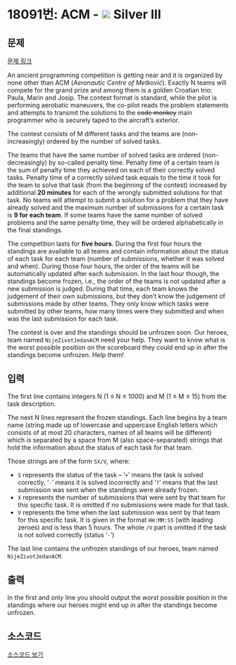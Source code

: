# 18091번: ACM - <img src="https://static.solved.ac/tier_small/8.svg" style="height:20px" /> Silver III

<!-- performance -->

<!-- 문제 제출 후 깃허브에 푸시를 했을 때 제출한 코드의 성능이 입력될 공간입니다.-->

<!-- end -->

## 문제

[문제 링크](https://boj.kr/18091)


<p>An ancient programming competition is getting near and it is organized by none other than ACM (<em>Aeronautic Centre of Metković</em>). Exactly N teams will compete for the grand prize and among them is a golden Croatian trio: Paula, Marin and Josip. The contest format is standard, while the pilot is performing aerobatic maneuvers, the co-pilot reads the problem statements and attempts to transmit the solutions to the <s>code monkey</s> main programmer who is securely taped to the aircraft’s exterior.</p>

<p>The contest consists of M different tasks and the teams are (non-increasingly) ordered by the number of solved tasks.</p>

<p>The teams that have the same number of solved tasks are ordered (non-decreasingly) by so-called penalty time. Penalty time of a certain team is the sum of penalty time they achieved on each of their correctly solved tasks. Penalty time of a correctly solved task equals to the time it took for the team to solve that task (from the beginning of the contest) increased by additional <strong>20 minutes</strong> for each of the wrongly submitted solutions for that task. No teams will attempt to submit a solution for a problem that they have already solved and the maximum number of submissions for a certain task is <strong>9 for each team</strong>. If some teams have the same number of solved problems and the same penalty time, they will be ordered alphabetically in the final standings.</p>

<p>The competition lasts for <strong>five hours</strong>. During the first four hours the standings are available to all teams and contain information about the status of each task for each team (number of submissions, whether it was solved and when). During those four hours, the order of the teams will be automatically updated after each submission. In the last hour though, the standings become frozen, i.e., the order of the teams is not updated after a new submission is judged. During that time, each team knows the judgement of their own submissions, but they don’t know the judgement of submissions made by other teams. They only know which tasks were submitted by other teams, how many times were they submitted and when was the last submission for each task.</p>

<p>The contest is over and the standings should be unfrozen soon. Our heroes, team named <code>NijeZivotJedanACM</code> need your help. They want to know what is the worst possible position on the scoreboard they could end up in after the standings become unfrozen. Help them!</p>



## 입력


<p>The first line contains integers N (1 ≤ N ≤ 1000) and M (1 ≤ M ≤ 15) from the task description.</p>

<p>The next N lines represent the frozen standings. Each line begins by a team name (string made up of lowercase and uppercase English letters which consists of at most 20 characters, names of all teams will be different) which is separated by a space from M (also space-separated) strings that hold the information about the status of each task for that team.</p>

<p>Those strings are of the form <code>SX/V</code>, where:</p>

<ul>
<li><code>S</code> represents the status of the task – ‘<code>+</code>’ means the task is solved correctly, ‘<code>-</code>’ means it is solved incorrectly and ‘<code>?</code>’ means that the last submission was sent when the standings were already frozen.</li>
<li><code>X</code> represents the number of submissions that were sent by that team for this specific task. It is omitted if no submissions were made for that task.</li>
<li><code>V</code> represents the time when the last submission was sent by that team for this specific task. It is given in the format <code>HH:MM:SS</code> (with leading zeroes) and is less than 5 hours. The whole <code>/V</code> part is omitted if the task is not solved correctly (status ’<code>-</code>’)</li>
</ul>

<p>The last line contains the unfrozen standings of our heroes, team named <code>NijeZivotJedanACM</code>.</p>



## 출력


<p>In the first and only line you should output the worst possible position in the standings where our heroes might end up in after the standings become unfrozen.</p>



## 소스코드

[소스코드 보기](ACM.py)